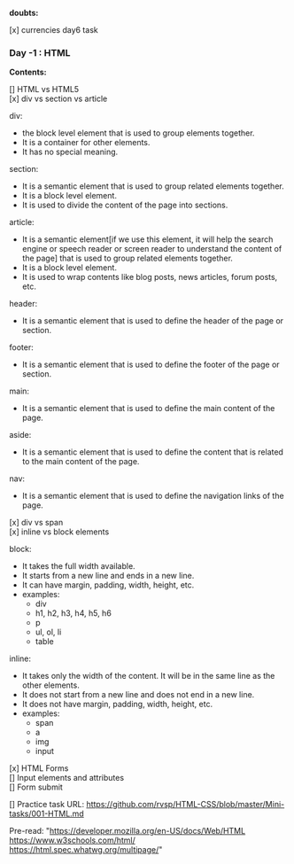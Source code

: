 **doubts:**

[x] currencies day6 task

### Day -1 : HTML

**Contents:**

[] HTML vs HTML5  
[x] div vs section vs article

div:

- the block level element that is used to group elements together.
- It is a container for other elements.
- It has no special meaning.

section:

- It is a semantic element that is used to group related elements together.
- It is a block level element.
- It is used to divide the content of the page into sections.

article:

- It is a semantic element[if we use this element, it will help the search engine or speech reader or screen reader to understand the content of the page] that is used to group related elements together.
- It is a block level element.
- It is used to wrap contents like blog posts, news articles, forum posts, etc.

header:

- It is a semantic element that is used to define the header of the page or section.

footer:

- It is a semantic element that is used to define the footer of the page or section.

main:

- It is a semantic element that is used to define the main content of the page.

aside:

- It is a semantic element that is used to define the content that is related to the main content of the page.

nav:

- It is a semantic element that is used to define the navigation links of the page.

[x] div vs span  
[x] inline vs block elements

block:

- It takes the full width available.
- It starts from a new line and ends in a new line.
- It can have margin, padding, width, height, etc.
- examples:
  - div
  - h1, h2, h3, h4, h5, h6
  - p
  - ul, ol, li
  - table

inline:

- It takes only the width of the content. It will be in the same line as the other elements.
- It does not start from a new line and does not end in a new line.
- It does not have margin, padding, width, height, etc.
- examples:
  - span
  - a
  - img
  - input

[x] HTML Forms  
[] Input elements and attributes  
[] Form submit

[] Practice task URL:
https://github.com/rvsp/HTML-CSS/blob/master/Mini-tasks/001-HTML.md

Pre-read:
"https://developer.mozilla.org/en-US/docs/Web/HTML
https://www.w3schools.com/html/
https://html.spec.whatwg.org/multipage/"
